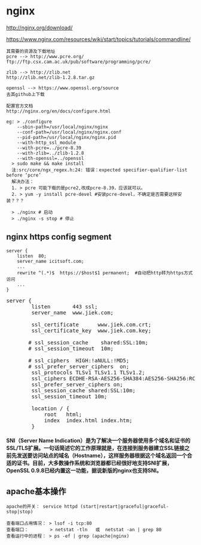# nginx

http://nginx.org/download/

https://www.nginx.com/resources/wiki/start/topics/tutorials/commandline/

```
其需要的资源及下载地址
pcre --> http://www.pcre.org/
ftp://ftp.csx.cam.ac.uk/pub/software/programming/pcre/

zlib --> http://zlib.net
http://zlib.net/zlib-1.2.8.tar.gz

openssl --> https://www.openssl.org/source
去其github上下载

配置官方文档
http://nginx.org/en/docs/configure.html

eg: > ./configure
    --sbin-path=/usr/local/nginx/nginx
    --conf-path=/usr/local/nginx/nginx.conf
    --pid-path=/usr/local/nginx/nginx.pid
    --with-http_ssl_module
    --with-pcre=../pcre-8.39
    --with-zlib=../zlib-1.2.8
    --with-openssl=../openssl
  > sudo make && make install
  注:src/core/ngx_regex.h:24: 错误：expected specifier-qualifier-list before ‘pcre’
  解决办法：
  1. > pcre 可能下载的是pcre2,改成pcre-8.39，应该就可以。
  2. > yum -y install pcre-devel #安装pcre-devel，不确定是否需要这样安装？？？

  > ./nginx # 启动
  > ./nginx -s stop # 停止
```

## nginx https config segment

```
server {  
    listen  80;  
    server_name icitsoft.com;  
    ...
    rewrite ^(.*)$  https://$host$1 permanent;  #自动把http转为https方式访问
    ...
}
```

<pre>server {
        listen       443 ssl;
        server_name  www.jiek.com;

        ssl_certificate      www.jiek.com.crt;
        ssl_certificate_key  www.jiek.com.key;

       # ssl_session_cache    shared:SSL:10m;
       # ssl_session_timeout  10m;

       # ssl_ciphers  HIGH:!aNULL:!MD5;
       # ssl_prefer_server_ciphers  on;
        ssl_protocols TLSv1 TLSv1.1 TLSv1.2;
        ssl_ciphers ECDHE-RSA-AES256-SHA384:AES256-SHA256:RC4:HIGH:!MD5:!aNULL:!eNULL:!NULL:!DH:!EDH:!AESGCM;
        ssl_prefer_server_ciphers on;
        ssl_session_cache shared:SSL:10m;
        ssl_session_timeout 10m;

        location / {
            root   html;
            index  index.html index.htm;
        }</pre>


#### SNI（Server Name Indication）是为了解决一个服务器使用多个域名和证书的SSL/TLS扩展。一句话简述它的工作原理就是，在连接到服务器建立SSL链接之前先发送要访问站点的域名（Hostname），这样服务器根据这个域名返回一个合适的证书。目前，大多数操作系统和浏览器都已经很好地支持SNI扩展，OpenSSL 0.9.8已经内置这一功能，据说新版的nginx也支持SNI。

## apache基本操作
```
apache的开关： service httpd (start|restart|graceful|graceful-stop|stop)

查看端口占用情况： > lsof -i tcp:80
查看端口：        > netstat -tln   或  netstat -an | grep 80
查看运行中的进程： > ps -ef | grep (apache|nginx)
```